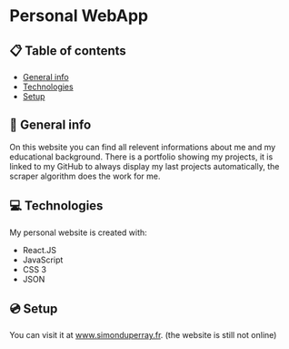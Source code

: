 # Personal WebApp

## :clipboard: Table of contents
* [General info](#general-info)
* [Technologies](#technologies)
* [Setup](#setup)

## :page_facing_up: General info
On this website you can find all relevent informations about me and my educational background. There is a portfolio showing my projects, it is linked to my GitHub to always display my last projects automatically, the scraper algorithm does the work for me.
	
## :computer: Technologies
My personal website is created with:
* React.JS
* JavaScript
* CSS 3
* JSON

## :cd: Setup
You can visit it at www.simonduperray.fr. (the website is still not online)
